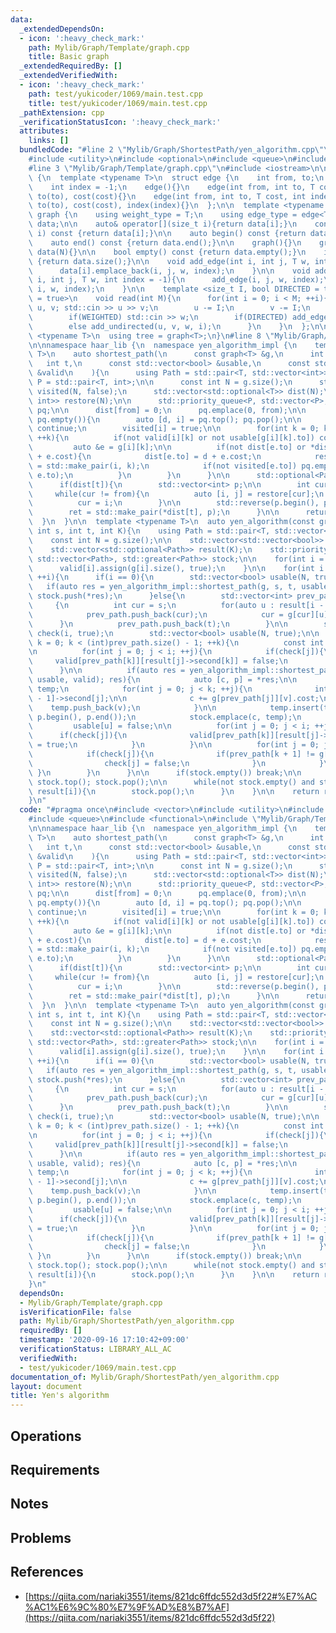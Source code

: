 ```yaml
---
data:
  _extendedDependsOn:
  - icon: ':heavy_check_mark:'
    path: Mylib/Graph/Template/graph.cpp
    title: Basic graph
  _extendedRequiredBy: []
  _extendedVerifiedWith:
  - icon: ':heavy_check_mark:'
    path: test/yukicoder/1069/main.test.cpp
    title: test/yukicoder/1069/main.test.cpp
  _pathExtension: cpp
  _verificationStatusIcon: ':heavy_check_mark:'
  attributes:
    links: []
  bundledCode: "#line 2 \"Mylib/Graph/ShortestPath/yen_algorithm.cpp\"\n#include <vector>\n\
    #include <utility>\n#include <optional>\n#include <queue>\n#include <functional>\n\
    #line 3 \"Mylib/Graph/Template/graph.cpp\"\n#include <iostream>\n\nnamespace haar_lib\
    \ {\n  template <typename T>\n  struct edge {\n    int from, to;\n    T cost;\n\
    \    int index = -1;\n    edge(){}\n    edge(int from, int to, T cost): from(from),\
    \ to(to), cost(cost){}\n    edge(int from, int to, T cost, int index): from(from),\
    \ to(to), cost(cost), index(index){}\n  };\n\n  template <typename T>\n  struct\
    \ graph {\n    using weight_type = T;\n    using edge_type = edge<T>;\n\n    std::vector<std::vector<edge<T>>>\
    \ data;\n\n    auto& operator[](size_t i){return data[i];}\n    const auto& operator[](size_t\
    \ i) const {return data[i];}\n\n    auto begin() const {return data.begin();}\n\
    \    auto end() const {return data.end();}\n\n    graph(){}\n    graph(int N):\
    \ data(N){}\n\n    bool empty() const {return data.empty();}\n    int size() const\
    \ {return data.size();}\n\n    void add_edge(int i, int j, T w, int index = -1){\n\
    \      data[i].emplace_back(i, j, w, index);\n    }\n\n    void add_undirected(int\
    \ i, int j, T w, int index = -1){\n      add_edge(i, j, w, index);\n      add_edge(j,\
    \ i, w, index);\n    }\n\n    template <size_t I, bool DIRECTED = true, bool WEIGHTED\
    \ = true>\n    void read(int M){\n      for(int i = 0; i < M; ++i){\n        int\
    \ u, v; std::cin >> u >> v;\n        u -= I;\n        v -= I;\n        T w = 1;\n\
    \        if(WEIGHTED) std::cin >> w;\n        if(DIRECTED) add_edge(u, v, w, i);\n\
    \        else add_undirected(u, v, w, i);\n      }\n    }\n  };\n\n  template\
    \ <typename T>\n  using tree = graph<T>;\n}\n#line 8 \"Mylib/Graph/ShortestPath/yen_algorithm.cpp\"\
    \n\nnamespace haar_lib {\n  namespace yen_algorithm_impl {\n    template <typename\
    \ T>\n    auto shortest_path(\n      const graph<T> &g,\n      int from,\n   \
    \   int t,\n      const std::vector<bool> &usable,\n      const std::vector<std::vector<bool>>\
    \ &valid\n    ){\n      using Path = std::pair<T, std::vector<int>>;\n      using\
    \ P = std::pair<T, int>;\n\n      const int N = g.size();\n      std::vector<bool>\
    \ visited(N, false);\n      std::vector<std::optional<T>> dist(N);\n      std::vector<std::pair<int,\
    \ int>> restore(N);\n\n      std::priority_queue<P, std::vector<P>, std::greater<P>>\
    \ pq;\n\n      dist[from] = 0;\n      pq.emplace(0, from);\n\n      while(not\
    \ pq.empty()){\n        auto [d, i] = pq.top(); pq.pop();\n\n        if(visited[i])\
    \ continue;\n        visited[i] = true;\n\n        for(int k = 0; k < (int)g[i].size();\
    \ ++k){\n          if(not valid[i][k] or not usable[g[i][k].to]) continue;\n \
    \         auto &e = g[i][k];\n\n          if(not dist[e.to] or *dist[e.to] > d\
    \ + e.cost){\n            dist[e.to] = d + e.cost;\n            restore[e.to]\
    \ = std::make_pair(i, k);\n            if(not visited[e.to]) pq.emplace(*dist[e.to],\
    \ e.to);\n          }\n        }\n      }\n\n      std::optional<Path> ret;\n\n\
    \      if(dist[t]){\n        std::vector<int> p;\n\n        int cur = t;\n   \
    \     while(cur != from){\n          auto [i, j] = restore[cur];\n          p.push_back(j);\n\
    \          cur = i;\n        }\n\n        std::reverse(p.begin(), p.end());\n\n\
    \        ret = std::make_pair(*dist[t], p);\n      }\n\n      return ret;\n  \
    \  }\n  }\n\n  template <typename T>\n  auto yen_algorithm(const graph<T> &g,\
    \ int s, int t, int K){\n    using Path = std::pair<T, std::vector<int>>;\n\n\
    \    const int N = g.size();\n\n    std::vector<std::vector<bool>> valid(N);\n\
    \    std::vector<std::optional<Path>> result(K);\n    std::priority_queue<Path,\
    \ std::vector<Path>, std::greater<Path>> stock;\n\n    for(int i = 0; i < N; ++i){\n\
    \      valid[i].assign(g[i].size(), true);\n    }\n\n    for(int i = 0; i < K;\
    \ ++i){\n      if(i == 0){\n        std::vector<bool> usable(N, true);\n     \
    \   if(auto res = yen_algorithm_impl::shortest_path(g, s, t, usable, valid); res)\
    \ stock.push(*res);\n      }else{\n        std::vector<int> prev_path;\n\n   \
    \     {\n          int cur = s;\n          for(auto u : result[i - 1]->second){\n\
    \            prev_path.push_back(cur);\n            cur = g[cur][u].to;\n    \
    \      }\n          prev_path.push_back(t);\n        }\n\n        std::vector<bool>\
    \ check(i, true);\n        std::vector<bool> usable(N, true);\n\n        for(int\
    \ k = 0; k < (int)prev_path.size() - 1; ++k){\n          const int u = prev_path[k];\n\
    \n          for(int j = 0; j < i; ++j){\n            if(check[j]){\n         \
    \     valid[prev_path[k]][result[j]->second[k]] = false;\n            }\n    \
    \      }\n\n          if(auto res = yen_algorithm_impl::shortest_path(g, u, t,\
    \ usable, valid); res){\n            auto [c, p] = *res;\n\n            std::vector<int>\
    \ temp;\n            for(int j = 0; j < k; ++j){\n              int v = result[i\
    \ - 1]->second[j];\n\n              c += g[prev_path[j]][v].cost;\n          \
    \    temp.push_back(v);\n            }\n\n            temp.insert(temp.end(),\
    \ p.begin(), p.end());\n            stock.emplace(c, temp);\n          }\n\n \
    \         usable[u] = false;\n\n          for(int j = 0; j < i; ++j){\n      \
    \      if(check[j]){\n              valid[prev_path[k]][result[j]->second[k]]\
    \ = true;\n            }\n          }\n\n          for(int j = 0; j < i; ++j){\n\
    \            if(check[j]){\n              if(prev_path[k + 1] != g[prev_path[k]][result[j]->second[k]].to){\n\
    \                check[j] = false;\n              }\n            }\n         \
    \ }\n        }\n      }\n\n      if(stock.empty()) break;\n\n      result[i] =\
    \ stock.top(); stock.pop();\n\n      while(not stock.empty() and stock.top() ==\
    \ result[i]){\n        stock.pop();\n      }\n    }\n\n    return result;\n  }\n\
    }\n"
  code: "#pragma once\n#include <vector>\n#include <utility>\n#include <optional>\n\
    #include <queue>\n#include <functional>\n#include \"Mylib/Graph/Template/graph.cpp\"\
    \n\nnamespace haar_lib {\n  namespace yen_algorithm_impl {\n    template <typename\
    \ T>\n    auto shortest_path(\n      const graph<T> &g,\n      int from,\n   \
    \   int t,\n      const std::vector<bool> &usable,\n      const std::vector<std::vector<bool>>\
    \ &valid\n    ){\n      using Path = std::pair<T, std::vector<int>>;\n      using\
    \ P = std::pair<T, int>;\n\n      const int N = g.size();\n      std::vector<bool>\
    \ visited(N, false);\n      std::vector<std::optional<T>> dist(N);\n      std::vector<std::pair<int,\
    \ int>> restore(N);\n\n      std::priority_queue<P, std::vector<P>, std::greater<P>>\
    \ pq;\n\n      dist[from] = 0;\n      pq.emplace(0, from);\n\n      while(not\
    \ pq.empty()){\n        auto [d, i] = pq.top(); pq.pop();\n\n        if(visited[i])\
    \ continue;\n        visited[i] = true;\n\n        for(int k = 0; k < (int)g[i].size();\
    \ ++k){\n          if(not valid[i][k] or not usable[g[i][k].to]) continue;\n \
    \         auto &e = g[i][k];\n\n          if(not dist[e.to] or *dist[e.to] > d\
    \ + e.cost){\n            dist[e.to] = d + e.cost;\n            restore[e.to]\
    \ = std::make_pair(i, k);\n            if(not visited[e.to]) pq.emplace(*dist[e.to],\
    \ e.to);\n          }\n        }\n      }\n\n      std::optional<Path> ret;\n\n\
    \      if(dist[t]){\n        std::vector<int> p;\n\n        int cur = t;\n   \
    \     while(cur != from){\n          auto [i, j] = restore[cur];\n          p.push_back(j);\n\
    \          cur = i;\n        }\n\n        std::reverse(p.begin(), p.end());\n\n\
    \        ret = std::make_pair(*dist[t], p);\n      }\n\n      return ret;\n  \
    \  }\n  }\n\n  template <typename T>\n  auto yen_algorithm(const graph<T> &g,\
    \ int s, int t, int K){\n    using Path = std::pair<T, std::vector<int>>;\n\n\
    \    const int N = g.size();\n\n    std::vector<std::vector<bool>> valid(N);\n\
    \    std::vector<std::optional<Path>> result(K);\n    std::priority_queue<Path,\
    \ std::vector<Path>, std::greater<Path>> stock;\n\n    for(int i = 0; i < N; ++i){\n\
    \      valid[i].assign(g[i].size(), true);\n    }\n\n    for(int i = 0; i < K;\
    \ ++i){\n      if(i == 0){\n        std::vector<bool> usable(N, true);\n     \
    \   if(auto res = yen_algorithm_impl::shortest_path(g, s, t, usable, valid); res)\
    \ stock.push(*res);\n      }else{\n        std::vector<int> prev_path;\n\n   \
    \     {\n          int cur = s;\n          for(auto u : result[i - 1]->second){\n\
    \            prev_path.push_back(cur);\n            cur = g[cur][u].to;\n    \
    \      }\n          prev_path.push_back(t);\n        }\n\n        std::vector<bool>\
    \ check(i, true);\n        std::vector<bool> usable(N, true);\n\n        for(int\
    \ k = 0; k < (int)prev_path.size() - 1; ++k){\n          const int u = prev_path[k];\n\
    \n          for(int j = 0; j < i; ++j){\n            if(check[j]){\n         \
    \     valid[prev_path[k]][result[j]->second[k]] = false;\n            }\n    \
    \      }\n\n          if(auto res = yen_algorithm_impl::shortest_path(g, u, t,\
    \ usable, valid); res){\n            auto [c, p] = *res;\n\n            std::vector<int>\
    \ temp;\n            for(int j = 0; j < k; ++j){\n              int v = result[i\
    \ - 1]->second[j];\n\n              c += g[prev_path[j]][v].cost;\n          \
    \    temp.push_back(v);\n            }\n\n            temp.insert(temp.end(),\
    \ p.begin(), p.end());\n            stock.emplace(c, temp);\n          }\n\n \
    \         usable[u] = false;\n\n          for(int j = 0; j < i; ++j){\n      \
    \      if(check[j]){\n              valid[prev_path[k]][result[j]->second[k]]\
    \ = true;\n            }\n          }\n\n          for(int j = 0; j < i; ++j){\n\
    \            if(check[j]){\n              if(prev_path[k + 1] != g[prev_path[k]][result[j]->second[k]].to){\n\
    \                check[j] = false;\n              }\n            }\n         \
    \ }\n        }\n      }\n\n      if(stock.empty()) break;\n\n      result[i] =\
    \ stock.top(); stock.pop();\n\n      while(not stock.empty() and stock.top() ==\
    \ result[i]){\n        stock.pop();\n      }\n    }\n\n    return result;\n  }\n\
    }\n"
  dependsOn:
  - Mylib/Graph/Template/graph.cpp
  isVerificationFile: false
  path: Mylib/Graph/ShortestPath/yen_algorithm.cpp
  requiredBy: []
  timestamp: '2020-09-16 17:10:42+09:00'
  verificationStatus: LIBRARY_ALL_AC
  verifiedWith:
  - test/yukicoder/1069/main.test.cpp
documentation_of: Mylib/Graph/ShortestPath/yen_algorithm.cpp
layout: document
title: Yen's algorithm
---
```


## Operations

## Requirements

## Notes

## Problems

## References

- [https://qiita.com/nariaki3551/items/821dc6ffdc552d3d5f22#%E7%AC%AC1%E6%9C%80%E7%9F%AD%E8%B7%AF](https://qiita.com/nariaki3551/items/821dc6ffdc552d3d5f22)
